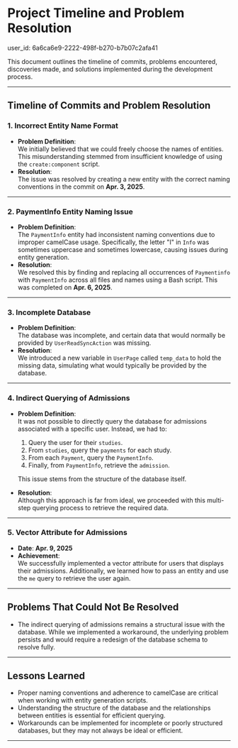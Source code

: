 # Project Timeline and Problem Resolution

user_id: 6a6ca6e9-2222-498f-b270-b7b07c2afa41

This document outlines the timeline of commits, problems encountered, discoveries made, and solutions implemented during the development process.

---

## Timeline of Commits and Problem Resolution

### **1. Incorrect Entity Name Format**
- **Problem Definition**:  
  We initially believed that we could freely choose the names of entities. This misunderstanding stemmed from insufficient knowledge of using the `create:component` script.
- **Resolution**:  
  The issue was resolved by creating a new entity with the correct naming conventions in the commit on **Apr. 3, 2025**.

---

### **2. PaymentInfo Entity Naming Issue**
- **Problem Definition**:  
  The `PaymentInfo` entity had inconsistent naming conventions due to improper camelCase usage. Specifically, the letter "I" in `Info` was sometimes uppercase and sometimes lowercase, causing issues during entity generation.
- **Resolution**:  
  We resolved this by finding and replacing all occurrences of `Paymentinfo` with `PaymentInfo` across all files and names using a Bash script. This was completed on **Apr. 6, 2025**.

---

### **3. Incomplete Database**
- **Problem Definition**:  
  The database was incomplete, and certain data that would normally be provided by `UserReadSyncAction` was missing.
- **Resolution**:  
  We introduced a new variable in `UserPage` called `temp_data` to hold the missing data, simulating what would typically be provided by the database.

---

### **4. Indirect Querying of Admissions**
- **Problem Definition**:  
  It was not possible to directly query the database for admissions associated with a specific user. Instead, we had to:
  1. Query the user for their `studies`.
  2. From `studies`, query the `payments` for each study.
  3. From each `Payment`, query the `PaymentInfo`.
  4. Finally, from `PaymentInfo`, retrieve the `admission`.
  
  This issue stems from the structure of the database itself.
- **Resolution**:  
  Although this approach is far from ideal, we proceeded with this multi-step querying process to retrieve the required data.

---

### **5. Vector Attribute for Admissions**
- **Date**: **Apr. 9, 2025**  
- **Achievement**:  
  We successfully implemented a vector attribute for users that displays their admissions. Additionally, we learned how to pass an entity and use the `me` query to retrieve the user again.

---

## Problems That Could Not Be Resolved
- The indirect querying of admissions remains a structural issue with the database. While we implemented a workaround, the underlying problem persists and would require a redesign of the database schema to resolve fully.

---

## Lessons Learned
- Proper naming conventions and adherence to camelCase are critical when working with entity generation scripts.
- Understanding the structure of the database and the relationships between entities is essential for efficient querying.
- Workarounds can be implemented for incomplete or poorly structured databases, but they may not always be ideal or efficient.

---
